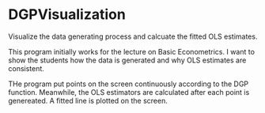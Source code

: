 # DGPVisualization
Visualize the data generating process and calcuate the fitted OLS estimates.

This program initially works for the lecture on Basic Econometrics. I want to show the students how the data is generated and why OLS estimates are consistent.

THe program put points on the screen continuously according to the DGP function. Meanwhile, the OLS estimators are calculated after each point is genereated. A fitted line is plotted on the screen.
